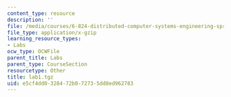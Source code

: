 ```yaml
---
content_type: resource
description: ''
file: /media/courses/6-824-distributed-computer-systems-engineering-spring-2006/e5cf4dd0328472b072735dd8ed962783_lab1.tgz
file_type: application/x-gzip
learning_resource_types:
- Labs
ocw_type: OCWFile
parent_title: Labs
parent_type: CourseSection
resourcetype: Other
title: lab1.tgz
uid: e5cf4dd0-3284-72b0-7273-5dd8ed962783
---
```

